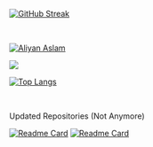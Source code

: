 
[![GitHub Streak](https://streak-stats.demolab.com?user=v3rb0se&theme=github-dark&border_radius=5&fire=D5DD00)](https://alynx.github.io/)

<br>

[![Aliyan Aslam](https://github-readme-stats.vercel.app/api?username=v3rb0se&show_icons=true&theme=merko)](#)

<p> 
  <img src="https://profile-counter.glitch.me/v3rb0se/count.svg" />
</p>

[![Top Langs](https://github-readme-stats.vercel.app/api/top-langs/?username=v3rb0se&layout=compact&theme=merko)](#)

<br>



Updated Repositories (Not Anymore)

[![Readme Card](https://github-readme-stats.vercel.app/api/pin/?username=v3rb0se&repo=Snapcrap&theme=merko)](https://github.com/V3rB0se/Snapcrap)
[![Readme Card](https://github-readme-stats.vercel.app/api/pin/?username=v3rb0se&repo=Canvas-Particles-System&theme=merko)](https://github.com/V3rB0se/Canvas-Particles-System)
